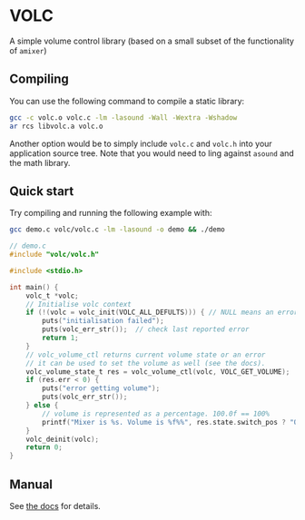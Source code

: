 # VOLC

A simple volume control library (based on a small subset of the functionality of
`amixer`)

## Compiling

You can use the following command to compile a static library:

``` sh
gcc -c volc.o volc.c -lm -lasound -Wall -Wextra -Wshadow
ar rcs libvolc.a volc.o
```

Another option would be to simply include `volc.c` and `volc.h` into your
application source tree. Note that you would need to ling against `asound` and
the math library.

## Quick start

Try compiling and running the following example with:

``` sh
gcc demo.c volc/volc.c -lm -lasound -o demo && ./demo
```

``` c
// demo.c
#include "volc/volc.h"

#include <stdio.h>

int main() {
    volc_t *volc;
    // Initialise volc context
    if (!(volc = volc_init(VOLC_ALL_DEFULTS))) { // NULL means an error occurred
        puts("initialisation failed");
        puts(volc_err_str());  // check last reported error
        return 1;
    }
    // volc_volume_ctl returns current volume state or an error
    // it can be used to set the volume as well (see the docs).
    volc_volume_state_t res = volc_volume_ctl(volc, VOLC_GET_VOLUME);
    if (res.err < 0) {
        puts("error getting volume");
        puts(volc_err_str());
    } else {
        // volume is represented as a percentage. 100.0f == 100%
        printf("Mixer is %s. Volume is %f%%", res.state.switch_pos ? "ON" : "OFF", res.state.volume);
    }
    volc_deinit(volc);
    return 0;
}
```

## Manual

See [the docs](documentation.md) for details.
